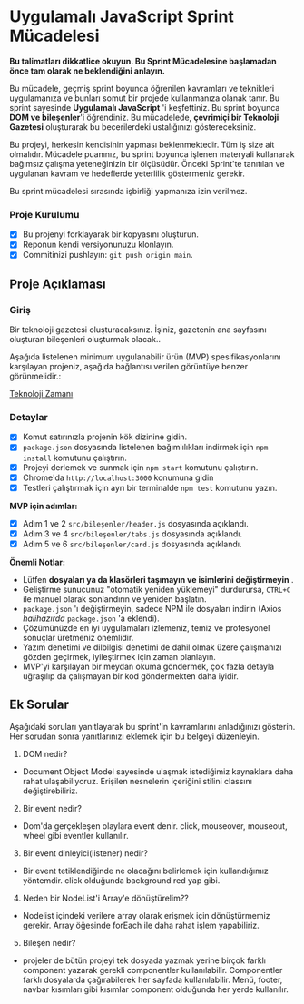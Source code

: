 # Uygulamalı JavaScript Sprint Mücadelesi

**Bu talimatları dikkatlice okuyun. Bu Sprint Mücadelesine başlamadan önce tam olarak ne beklendiğini anlayın.**

Bu mücadele, geçmiş sprint boyunca öğrenilen kavramları ve teknikleri uygulamanıza ve bunları somut bir projede kullanmanıza olanak tanır. Bu sprint sayesinde **Uygulamalı JavaScript** 'i keşfettiniz. Bu sprint boyunca **DOM ve bileşenler**'i öğrendiniz. Bu mücadelede, **çevrimiçi bir Teknoloji Gazetesi** oluşturarak bu becerilerdeki ustalığınızı göstereceksiniz.

Bu projeyi, herkesin kendisinin yapması beklenmektedir. Tüm iş size ait olmalıdır. Mücadele puanınız, bu sprint boyunca işlenen materyali kullanarak bağımsız çalışma yeteneğinizin bir ölçüsüdür. Önceki Sprint'te tanıtılan ve uygulanan kavram ve hedeflerde yeterlilik göstermeniz gerekir.

Bu sprint mücadelesi sırasında işbirliği yapmanıza izin verilmez.

### Proje Kurulumu

* [x] Bu projenyi forklayarak bir kopyasını oluşturun.
* [x] Reponun kendi versiyonunuzu klonlayın.
* [x] Commitinizi pushlayın: `git push origin main`.

## Proje Açıklaması

### Giriş

Bir teknoloji gazetesi oluşturacaksınız. İşiniz, gazetenin ana sayfasını oluşturan bileşenleri oluşturmak olacak..

Aşağıda listelenen minimum uygulanabilir ürün (MVP) spesifikasyonlarını karşılayan projeniz, aşağıda bağlantısı verilen görüntüye benzer görünmelidir.:

[Teknoloji Zamanı](/tasarım.png)

### Detaylar

- [x] Komut satırınızla projenin kök dizinine gidin.
- [x] `package.json` dosyasında listelenen bağımlılıkları indirmek için `npm install` komutunu çalıştırın.
- [x] Projeyi derlemek ve sunmak için `npm start` komutunu çalıştırın.
- [x] Chrome'da `http://localhost:3000` konumuna gidin
- [x] Testleri çalıştırmak için ayrı bir terminalde `npm test` komutunu yazın.

**MVP için adımlar:**

- [x] Adım 1 ve 2 `src/bileşenler/header.js` dosyasında açıklandı.
- [x] Adım 3 ve 4 `src/bileşenler/tabs.js` dosyasında açıklandı.
- [x] Adım 5 ve 6 `src/bileşenler/card.js` dosyasında açıklandı.

**Önemli Notlar:**

- Lütfen **dosyaları ya da klasörleri taşımayın ve isimlerini değiştirmeyin** .
- Geliştirme sunucunuz "otomatik yeniden yüklemeyi" durdurursa, `CTRL+C` ile manuel olarak sonlandırın ve yeniden başlatın.
- `package.json` 'ı değiştirmeyin, sadece NPM ile dosyaları indirin (Axios _halihazırda_ `package.json` 'a eklendi).
- Çözümünüzde en iyi uygulamaları izlemeniz, temiz ve profesyonel sonuçlar üretmeniz önemlidir.
- Yazım denetimi ve dilbilgisi denetimi de dahil olmak üzere çalışmanızı gözden geçirmek, iyileştirmek için zaman planlayın.
- MVP'yi karşılayan bir meydan okuma göndermek, çok fazla detayla uğraşılıp da çalışmayan bir kod göndermekten daha iyidir.


## Ek Sorular

Aşağıdaki soruları yanıtlayarak bu sprint'in kavramlarını anladığınızı gösterin. Her sorudan sonra yanıtlarınızı eklemek için bu belgeyi düzenleyin.

1. DOM nedir?
- Document Object Model sayesinde ulaşmak istediğimiz kaynaklara daha rahat ulaşabiliyoruz. Erişilen nesnelerin içeriğini stilini classını değiştirebiliriz.
2. Bir event nedir?
- Dom'da gerçekleşen olaylara event denir. click, mouseover, mouseout, wheel gibi eventler kullanılır.
3. Bir event dinleyici(listener) nedir?
- Bir event tetiklendiğinde ne olacağını belirlemek için kullandığımız yöntemdir. click olduğunda background red yap gibi.
4. Neden bir NodeList'i Array'e dönüştürelim??
- Nodelist içindeki verilere array olarak erişmek için dönüştürmemiz gerekir. Array öğesinde forEach ile daha rahat işlem yapabiliriz.
5. Bileşen nedir?
- projeler de bütün projeyi tek dosyada yazmak yerine birçok farklı component yazarak gerekli componentler kullanılabilir. Componentler farklı dosyalarda çağırabilerek her sayfada kullanılabilir. Menü, footer, navbar kısımları gibi kısımlar component olduğunda her yerde kullanılır.